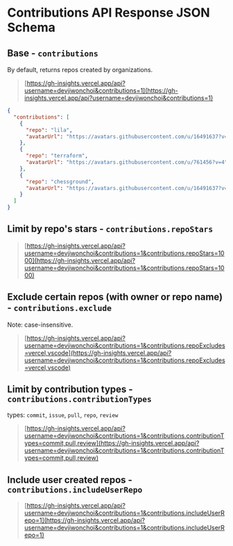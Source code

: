 # Contributions API Response JSON Schema

## Base - `contributions`

By default, returns repos created by organizations.

> [https://gh-insights.vercel.app/api?username=devjiwonchoi&contributions=1](https://gh-insights.vercel.app/api?username=devjiwonchoi&contributions=1)

```json
{
  "contributions": [
    {
      "repo": "lila",
      "avatarUrl": "https://avatars.githubusercontent.com/u/16491637?v=4"
    },
    {
      "repo": "terraform",
      "avatarUrl": "https://avatars.githubusercontent.com/u/761456?v=4"
    },
    {
      "repo": "chessground",
      "avatarUrl": "https://avatars.githubusercontent.com/u/16491637?v=4"
    }
  ]
}
```

## Limit by repo's stars - `contributions.repoStars`

> [https://gh-insights.vercel.app/api?username=devjiwonchoi&contributions=1&contributions.repoStars=1000](https://gh-insights.vercel.app/api?username=devjiwonchoi&contributions=1&contributions.repoStars=1000)

## Exclude certain repos (with owner or repo name) - `contributions.exclude`

Note: case-insensitive.

> [https://gh-insights.vercel.app/api?username=devjiwonchoi&contributions=1&contributions.repoExcludes=vercel,vscode](https://gh-insights.vercel.app/api?username=devjiwonchoi&contributions=1&contributions.repoExcludes=vercel,vscode)

## Limit by contribution types - `contributions.contributionTypes`

types: `commit`, `issue`, `pull`, `repo`, `review`

> [https://gh-insights.vercel.app/api?username=devjiwonchoi&contributions=1&contributions.contributionTypes=commit,pull,review](https://gh-insights.vercel.app/api?username=devjiwonchoi&contributions=1&contributions.contributionTypes=commit,pull,review)

## Include user created repos - `contributions.includeUserRepo`

> [https://gh-insights.vercel.app/api?username=devjiwonchoi&contributions=1&contributions.includeUserRepo=1](https://gh-insights.vercel.app/api?username=devjiwonchoi&contributions=1&contributions.includeUserRepo=1)
